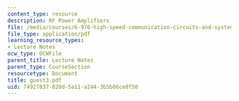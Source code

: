 ```yaml
---
content_type: resource
description: RF Power Amplifiers
file: /media/courses/6-976-high-speed-communication-circuits-and-systems-spring-2003/74927837820d5a11a2443b5b86ce0f50_guest3.pdf
file_type: application/pdf
learning_resource_types:
- Lecture Notes
ocw_type: OCWFile
parent_title: Lecture Notes
parent_type: CourseSection
resourcetype: Document
title: guest3.pdf
uid: 74927837-820d-5a11-a244-3b5b86ce0f50
---
```

